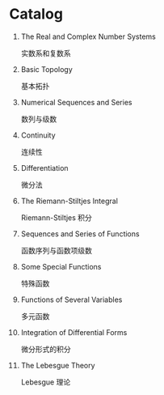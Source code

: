 # Catalog

1. The Real and Complex Number Systems

   实数系和复数系

1. Basic Topology

   基本拓扑

1. Numerical Sequences and Series

   数列与级数

1. Continuity

   连续性

1. Differentiation

   微分法

1. The Riemann-Stiltjes Integral

   Riemann-Stiltjes 积分

1. Sequences and Series of Functions

   函数序列与函数项级数

1. Some Special Functions

   特殊函数

1. Functions of Several Variables

   多元函数

1. Integration of Differential Forms

   微分形式的积分

1. The Lebesgue Theory

   Lebesgue 理论
